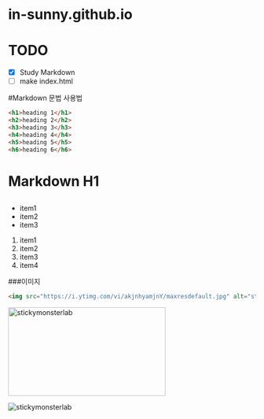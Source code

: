 # in-sunny.github.io


# TODO
- [x] Study Markdown
- [ ] make index.html

#Markdown 문법 사용법

```html
<h1>heading 1</h1>
<h2>heading 2</h2>
<h3>heading 3</h3>
<h4>heading 4</h4>
<h5>heading 5</h5>
<h6>heading 6</h6>
```

# Markdown H1
##

<!-- ul>li{item$}*3 -->
<ul>
	<li>item1</li>
	<li>item2</li>
	<li>item3</li>
</ul>

<ol>
	<li>item1</li>
	<li>item2</li>
	<li>item3</li>
	<li>item4</li>
</ol>

###이미지

```html
<img src="https://i.ytimg.com/vi/akjnhyamjnY/maxresdefault.jpg" alt="stickymonsterlab">
```

<img src="https://i.ytimg.com/vi/akjnhyamjnY/maxresdefault.jpg" alt="stickymonsterlab" width="320" height="180">









![stickymonsterlab](https://i.ytimg.com/vi/akjnhyamjnY/maxresdefault.jpg)